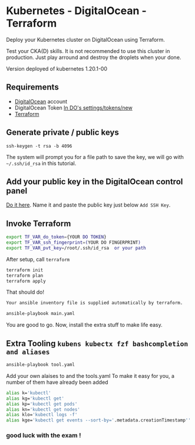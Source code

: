 # Kubernetes - DigitalOcean - Terraform

Deploy your Kubernetes cluster on DigitalOcean using Terraform.

Test your CKA(D) skills. It is not recommended to use this cluster in production.
Just play arround and destroy the droplets when your done.

Version deployed of kubernetes 1.20.1-00

## Requirements

* [DigitalOcean](https://www.digitalocean.com/) account
* DigitalOcean Token [In DO's settings/tokens/new](https://cloud.digitalocean.com/settings/tokens/new)
* [Terraform](https://www.terraform.io/)


## Generate private / public keys

```
ssh-keygen -t rsa -b 4096
```

The system will prompt you for a file path to save the key, we will go with `~/.ssh/id_rsa` in this tutorial.

## Add your public key in the DigitalOcean control panel

[Do it here](https://cloud.digitalocean.com/settings/security). Name it and paste the public key just below `Add SSH Key`.


## Invoke Terraform


```bash
export TF_VAR_do_token={YOUR DO TOKEN}
export TF_VAR_ssh_fingerprint=(YOUR DO FINGERPRINT)
export TF_VAR_pvt_key=/root/.ssh/id_rsa  or your path
```

After setup, call `terraform`

```bash
terraform init
terraform plan
terraform apply
```

That should do! 

```bash
Your ansible inventory file is supplied automatically by terraform.

ansible-playbook main.yaml
```

You are good to go. Now, install the extra stuff to make life easy.

## Extra Tooling `kubens kubectx fzf bashcompletion and aliases`
```bash
ansible-playbook tool.yaml
```
Add your own alaises to and the tools.yaml
To make it easy for you, a number of them have already been added
```bash
alias k='kubectl'
alias kg='kubectl get'
alias kp='kubectl get pods'
alias kn='kubectl get nodes'
alias klo='kubectl logs -f'
alias kge='kubectl get events --sort-by='.metadata.creationTimestamp''
```

### good luck with the exam !



